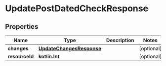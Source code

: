 
# UpdatePostDatedCheckResponse

## Properties
| Name | Type | Description | Notes |
| ------------ | ------------- | ------------- | ------------- |
| **changes** | [**UpdateChangesResponse**](UpdateChangesResponse.md) |  |  [optional] |
| **resourceId** | **kotlin.Int** |  |  [optional] |



